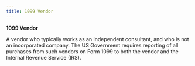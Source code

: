 ```yaml
---
title: 1099 Vendor
---
```



**1099 Vendor**


A vendor who typically works as an independent consultant, and who is  not an incorporated company. The US Government requires reporting of all  purchases from such vendors on Form 1099 to both the vendor and the Internal  Revenue Service (IRS).
